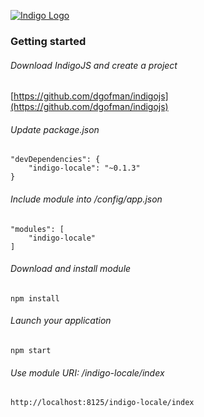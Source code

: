 [![Indigo Logo](http://www.indigojs.com/img/smallogo.png)](http://indigojs.com/)


### Getting started

###### Download IndigoJS and create a project

[https://github.com/dgofman/indigojs](https://github.com/dgofman/indigojs)


###### Update package.json

```
"devDependencies": {
	"indigo-locale": "~0.1.3"
}

```

###### Include module into /config/app.json

```
"modules": [
	"indigo-locale"
]

```

###### Download and install module

```
npm install

```

###### Launch your application

```
npm start

```

###### Use module URI: /indigo-locale/index

```
http://localhost:8125/indigo-locale/index

```